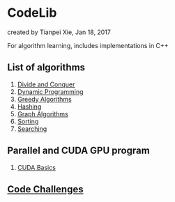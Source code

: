 # CodeLib
   
   created by Tianpei Xie, Jan 18, 2017 

   For algorithm learning, includes implementations in C++

## List of algorithms
 1. [Divide and Conquer](https://github.com/TianpeiLuke/CodeLib/tree/master/src/divide_conquer)
 2. [Dynamic Programming](https://github.com/TianpeiLuke/CodeLib/tree/master/src/dynamic_programming)
 3. [Greedy Algorithms](https://github.com/TianpeiLuke/CodeLib/tree/master/src/greedy_algo)
 4. [Hashing](https://github.com/TianpeiLuke/CodeLib/tree/master/src/hashing)
 5. [Graph Algorithms](https://github.com/TianpeiLuke/CodeLib/tree/master/src/graph_algo)
 6. [Sorting](https://github.com/TianpeiLuke/CodeLib/tree/master/src/sorting)
 7. [Searching](https://github.com/TianpeiLuke/CodeLib/tree/master/src/searching) 
## Parallel and CUDA GPU program
 1. [CUDA Basics](https://github.com/TianpeiLuke/CodeLib/tree/master/src/gpu_program)

## [Code Challenges](https://github.com/TianpeiLuke/CodeLib/tree/master/challenges)




  

